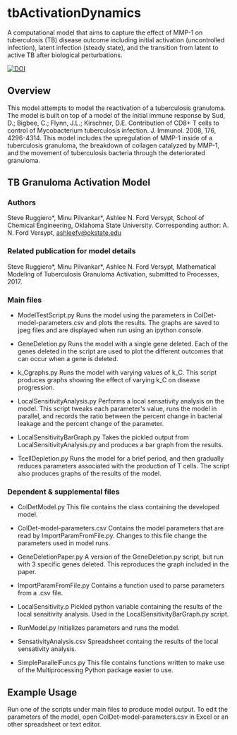 # tbActivationDynamics
A computational model that aims to capture the effect of MMP-1 on tuberculosis (TB) disease outcome including initial activation (uncontrolled infection), latent infection (steady state), and the transition from latent to active TB after biological perturbations.

[![DOI](https://zenodo.org/badge/102527971.svg)](https://zenodo.org/badge/latestdoi/102527971) 

## Overview
This model attempts to model the reactivation of a tuberculosis granuloma.
The model is built on top of a model of the initial immune response by Sud, D.; Bigbee, C.; Flynn, J.L.; Kirschner, D.E. Contribution of CD8+ T cells to control of Mycobacterium tuberculosis infection. J. Immunol. 2008, 176, 4296-4314.
This model includes the upregulation of MMP-1 inside of a tuberculosis granuloma, the breakdown of collagen catalyzed by MMP-1,
and the movement of tuberculosis bacteria through the deteriorated granuloma.


## TB Granuloma Activation Model
### Authors
Steve Ruggiero*, Minu Pilvankar*, Ashlee N. Ford Versypt, 
School of Chemical Engineering,
Oklahoma State University.
Corresponding author: A. N. Ford Versypt, ashleefv@okstate.edu

### Related publication for model details
Steve Ruggiero*, Minu Pilvankar*, Ashlee N. Ford Versypt, Mathematical Modeling of Tuberculosis Granuloma Activation, submitted to Processes, 2017.

### Main files

* ModelTestScript.py
   Runs the model using the parameters in ColDet-model-parameters.csv and plots the results. 
   The graphs are saved to jpeg files and are displayed when run using an ipython console.
	
* GeneDeletion.py
   Runs the model with a single gene deleted. Each of the genes deleted in the script
   are used to plot the different outcomes that can occur when a gene is deleted.
	
* k_Cgraphs.py
   Runs the model with varying values of k_C. This script produces graphs showing
   the effect of varying k_C on disease progression.
	
* LocalSensitivityAnalysis.py
   Performs a local sensativity analysis on the model. This script tweaks each parameter's
   value, runs the model in parallel, and records the ratio between the percent change in 
   bacterial leakage and the percent change of the parameter.
	
* LocalSensitivityBarGraph.py
   Takes the pickled output from LocalSensitivityAnalysis.py and produces a bar graph from the results.
	
* TcellDepletion.py
   Runs the model for a brief period, and then gradually reduces parameters associated
   with the production of T cells. The script also produces graphs of the results of the model.

### Dependent & supplemental files

* ColDetModel.py
	This file contains the class containing the developed model.
	
* ColDet-model-parameters.csv
	Contains the model parameters that are read by ImportParamFromFile.py.
	Changes to this file change the parameters used in model runs.
	
* GeneDeletionPaper.py
	A version of the GeneDeletion.py script, but run with 3 specific genes deleted.
	This reproduces the graph included in the paper.

* ImportParamFromFile.py
	Contains a function used to parse parameters from a .csv file.
	
* LocalSensitivity.p
	Pickled python variable containing the results of the local sensitivity analysis.
	Used in the LocalSensitivityBarGraph.py script.
	
* RunModel.py
	Initializes parameters and runs the model.
	
* SensativityAnalysis.csv
	Spreadsheet containg the results of the local sensativity analysis.
	
* SimpleParallelFuncs.py
	This file contains functions written to make use of the Multiprocessing Python
	package easier to use.

   
## Example Usage
Run one of the scripts under main files to produce model output. 
To edit the parameters of the model, open ColDet-model-parameters.csv in Excel or an other spreadsheet or text editor.
